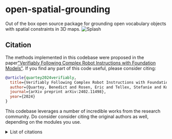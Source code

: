 # open-spatial-grounding
Out of the box open source package for grounding open vocabulary objects with spatial constraints in 3D maps.
![Splash](assets/images/teaser.gif?raw=true)


## Citation

The methods implemented in this codebase were proposed in the paper["Verifiably Following Complex Robot Instructions with Foundation Models"](https://arxiv.org/pdf/2402.11498). If you find any part of this code useful, please consider citing:

```bibtex
@article{quartey2024verifiably,
  title={Verifiably Following Complex Robot Instructions with Foundation Models},
  author={Quartey, Benedict and Rosen, Eric and Tellex, Stefanie and Konidaris, George},
  journal={arXiv preprint arXiv:2402.11498},
  year={2024}
}
```

This codebase leverages a number of incredible works from the research community. Do consider consider citing the original authors as well, depending on the modules you use.
<details>
<summary>List of citations</summary>

```bibtex

```
</details> 
